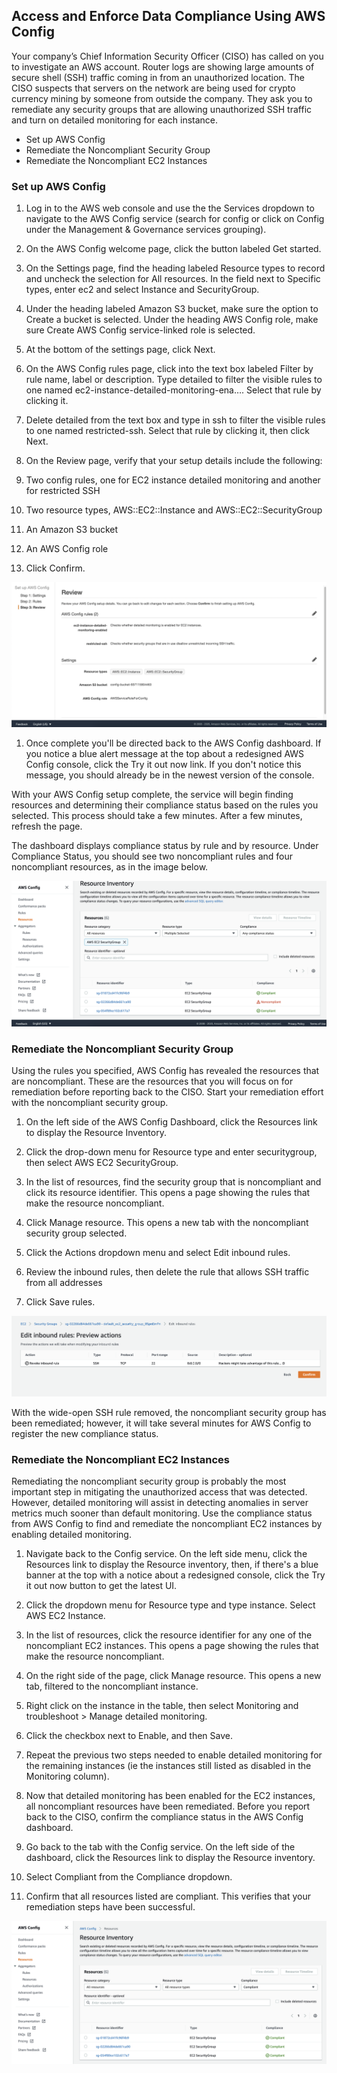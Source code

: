 ## Access and Enforce Data Compliance Using AWS Config

Your company’s Chief Information Security Officer (CISO) has called on you to investigate an AWS account. Router logs are showing large amounts of secure shell (SSH) traffic coming in from an unauthorized location. The CISO suspects that servers on the network are being used for crypto currency mining by someone from outside the company. They ask you to remediate any security groups that are allowing unauthorized SSH traffic and turn on detailed monitoring for each instance.

- Set up AWS Config
- Remediate the Noncompliant Security Group
- Remediate the Noncompliant EC2 Instances

### Set up AWS Config

1. Log in to the AWS web console and use the the Services dropdown to navigate to the AWS Config service (search for config or click on Config under the Management & Governance services grouping).

1. On the AWS Config welcome page, click the button labeled Get started.

1. On the Settings page, find the heading labeled Resource types to record and uncheck the selection for All resources. In the field next to Specific types, enter ec2 and select Instance and SecurityGroup.

1. Under the heading labeled Amazon S3 bucket, make sure the option to Create a bucket is selected. Under the heading AWS Config role, make sure Create AWS Config service-linked role is selected.  

1. At the bottom of the settings page, click Next.

1. On the AWS Config rules page, click into the text box labeled Filter by rule name, label or description. Type detailed to filter the visible rules to one named ec2-instance-detailed-monitoring-ena…. Select that rule by clicking it.  

1. Delete detailed from the text box and type in ssh to filter the visible rules to one named restricted-ssh.  Select that rule by clicking it, then click Next.

1. On the Review page, verify that your setup details include the following:

1. Two config rules, one for EC2 instance detailed monitoring and another for restricted SSH

1. Two resource types, AWS::EC2::Instance and AWS::EC2::SecurityGroup

1. An Amazon S3 bucket

1. An AWS Config role

1. Click Confirm.


![Product](https://github.com/IamVigneshC/AmazonWebServices/blob/main/AWS%20Config/Resources/1.png)

1. Once complete you'll be directed back to the AWS Config dashboard. If you notice a blue alert message at the top about a redesigned AWS Config console, click the Try it out now link. If you don't notice this message, you should already be in the newest version of the console.

With your AWS Config setup complete, the service will begin finding resources and determining their compliance status based on the rules you selected. This process should take a few minutes. After a few minutes, refresh the page. 

The dashboard displays compliance status by rule and by resource. Under Compliance Status, you should see two noncompliant rules and four noncompliant resources, as in the image below.


![Product](https://github.com/IamVigneshC/AmazonWebServices/blob/main/AWS%20Config/Resources/2.png)



### Remediate the Noncompliant Security Group

Using the rules you specified, AWS Config has revealed the resources that are noncompliant.  These are the resources that you will focus on for remediation before reporting back to the CISO.  Start your remediation effort with the noncompliant security group.


1. On the left side of the AWS Config Dashboard, click the Resources link to display the Resource Inventory.  

1. Click the drop-down menu for Resource type and enter securitygroup, then select AWS EC2 SecurityGroup. 

1. In the list of resources, find the security group that is noncompliant and click its resource identifier. This opens a page showing the rules that make the resource noncompliant.  

1. Click Manage resource. This opens a new tab with the noncompliant security group selected. 

1. Click the Actions dropdown menu and select Edit inbound rules.

1. Review the inbound rules, then delete the rule that allows SSH traffic from all addresses

1. Click Save rules.

![Product](https://github.com/IamVigneshC/AmazonWebServices/blob/main/AWS%20Config/Resources/3.png)

With the wide-open SSH rule removed, the noncompliant security group has been remediated; however, it will take several minutes for AWS Config to register the new compliance status. 


### Remediate the Noncompliant EC2 Instances

Remediating the noncompliant security group is probably the most important step in mitigating the unauthorized access that was detected.  However, detailed monitoring will assist in detecting anomalies in server metrics much sooner than default monitoring.  Use the compliance status from AWS Config to find and remediate the noncompliant EC2 instances by enabling detailed monitoring.


1. Navigate back to the Config service. On the left side menu, click the Resources link to display the Resource inventory, then, if there's a blue banner at the top with a notice about a redesigned console, click the Try it out now button to get the latest UI. 

1. Click the dropdown menu for Resource type and type instance. Select AWS EC2 Instance. 

1. In the list of resources, click the resource identifier for any one of the noncompliant EC2 instances. This opens a page showing the rules that make the resource noncompliant.  

1. On the right side of the page, click Manage resource.  This opens a new tab, filtered to the noncompliant instance.  

1. Right click on the instance in the table, then select Monitoring and troubleshoot > Manage detailed monitoring.

1. Click the checkbox next to Enable, and then Save.

1. Repeat the previous two steps needed to enable detailed monitoring for the remaining instances (ie the instances still listed as disabled in the Monitoring column).

1. Now that detailed monitoring has been enabled for the EC2 instances, all noncompliant resources have been remediated.  Before you report back to the CISO, confirm the compliance status in the AWS Config dashboard.

1. Go back to the tab with the Config service. On the left side of the dashboard, click the Resources link to display the Resource inventory. 

1. Select Compliant from the Compliance dropdown. 

1. Confirm that all resources listed are compliant. This verifies that your remediation steps have been successful.


![Product](https://github.com/IamVigneshC/AmazonWebServices/blob/main/AWS%20Config/Resources/4.png)


